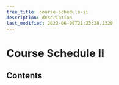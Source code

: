 ```yaml
---
tree_title: course-schedule-ii
description: description
last_modified: 2022-06-09T21:23:28.2328
---
```


# Course Schedule II

## Contents
